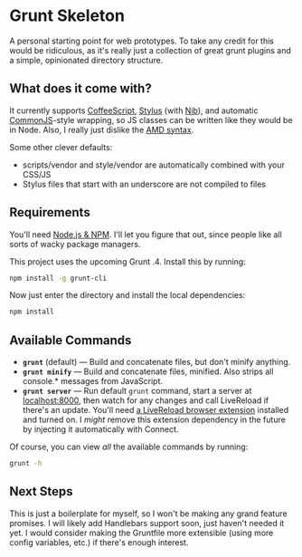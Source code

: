 Grunt Skeleton
==============
A personal starting point for web prototypes. To take any credit for this would be ridiculous, as it's really just a collection of great grunt plugins and a simple, opinionated directory structure.

What does it come with?
-----------------------
It currently supports [CoffeeScript](http://coffeescript.org), [Stylus](http://learnboost.github.com/stylus/) (with [Nib](http://visionmedia.github.com/nib/)), and automatic [CommonJS](http://www.commonjs.org)-style wrapping, so JS classes can be written like they would be in Node. Also, I really just dislike the [AMD syntax](http://requirejs.org/docs/whyamd.html).

Some other clever defaults:
* scripts/vendor and style/vendor are automatically combined with your CSS/JS
* Stylus files that start with an underscore are not compiled to files

Requirements
------------

You'll need [Node.js & NPM](http://nodejs.org). I'll let you figure that out, since people like all sorts of wacky package managers.

This project uses the upcoming Grunt .4. Install this by running:

```bash
npm install -g grunt-cli
```

Now just enter the directory and install the local dependencies:

```bash
npm install
```

Available Commands
------------------
* **`grunt`** (default) — Build and concatenate files, but don't minify anything.
* **`grunt minify`** — Build and concatenate files, minified. Also strips all console.* messages from JavaScript.
* **`grunt server`** — Run default `grunt` command, start a server at [localhost:8000](http://localhost:8000/), then watch for any changes and call LiveReload if there's an update. You'll need [a LiveReload browser extension](http://feedback.livereload.com/knowledgebase/articles/86242-how-do-i-install-and-use-the-browser-extensions-) installed and turned on. I *might* remove this extension dependency in the future by injecting it automatically with Connect.

Of course, you can view *all* the available commands by running:

```bash
grunt -h
```

Next Steps
----------
This is just a boilerplate for myself, so I won't be making any grand feature promises. I will likely add Handlebars support soon, just haven't needed it yet. I would consider making the Gruntfile more extensible (using more config variables, etc.) if there's enough interest.